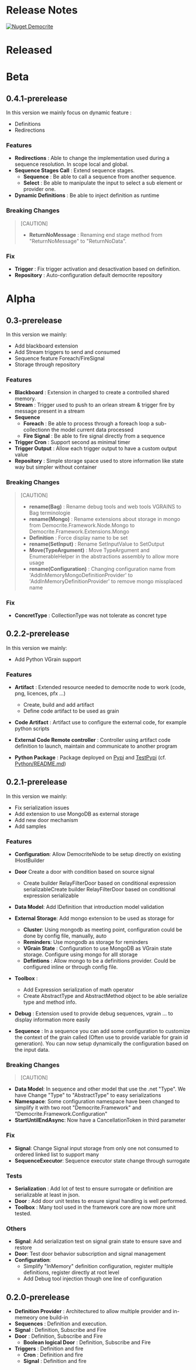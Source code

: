 Release Notes
===

[![Nuget Democrite](https://img.shields.io/nuget/dt/democrite.framework.core.svg?label=Nuget%20Democrite%20Framework%20downloads)](https://www.nuget.org/packages?q=democrite)

# Released

# Beta

## 0.4.1-prerelease

In this version we mainly focus on dynamic feature :
- Definitions
- Redirections

### Features
- **Redirections** : Able to change the implementation used during a sequence resolution. In scope local and global.
- **Sequence Stages Call** : Extend sequence stages.
    - **Sequence** : Be able to call a sequence from another sequence.
    - **Select** : Be able to manipulate the input to select a sub element or provider one.
- **Dynamic Definitions** : Be able to inject definition as runtime

### Breaking Changes
>[CAUTION]
> - **ReturnNoMessage** : Renaming end stage method from "ReturnNoMessage" to "ReturnNoData".

### Fix
- **Trigger** : Fix trigger activation and desactivation based on definition.
- **Repository** : Auto-configuration default democrite repository


# Alpha

## 0.3-prerelease

In this version we mainly:
- Add blackboard extension
- Add Stream triggers to send and consumed
- Sequence feature Foreach/FireSignal
- Storage through repository

### Features
- **Blackboard** : Extension in charged to create a controlled shared memory.
- **Stream** : Trigger used to push to an orlean stream & trigger fire by message present in a stream
- **Sequence** 
    - **Foreach** : Be able to process through a foreach loop a sub-collectionn the model current data processed
    - **Fire Signal** : Be able to fire signal directly from a sequence
- **Trigger Cron** : Support second as minimal timer
- **Trigger Output** : Allow each trigger output to have a custom output value
- **Repository** : Simple storage space used to store information like state way but simpler without container

### Breaking Changes
>[CAUTION]
> - **rename(Bag)** : Rename debug tools and web tools VGRAINS to Bag terminologie <br />
> - **rename(Mongo)** : Rename extensions about storage in mongo from Democrite.Framework.Node.Mongo to   Democrite.Framework.Extensions.Mongo<br />
> - **Definition** : Force display name to be set <br />
> - **rename(SetInput)** : Rename SetInputValue to SetOutput<br />
> - **Move(TypeArgument)** : Move TypeArgument and EnumerableHelper in the abstractions assembly to allow more usage
> - **rename(Configuration)** : Changing configuration name from 'AddInMemoryMongoDefinitionProvider' to 'AddInMemoryDefinitionProvider' to remove mongo missplaced name

### Fix
- **ConcretType** : CollectionType was not tolerate as concret type

## 0.2.2-prerelease

In this version we mainly:
- Add Python VGrain support

### Features

- **Artifact** : Extended resource needed to democrite node to work (code, png, licences, pfx ...)
    - Create, build and add artifact
    - Define code artifact to be used as grain

- **Code Artifact** : Artifact use to configure the external code, for example python scripts
- **External Code Remote controller** : Controller using artifact code definition to launch, maintain and communicate to another program
- **Python Package** : Package deployed on [Pypi](https://pypi.org/project/democrite/) and [TestPypi](https://test.pypi.org/project/democrite/) (cf. [Python/README.md](/src/Extensions/Dist/Python/README.md))

## 0.2.1-prerelease

In this version we mainly:
- Fix serialization issues
- Add extension to use MongoDB as external storage
- Add new door mechanism
- Add samples

### Features
- **Configuration**: Allow DemocriteNode to be setup directly on existing IHostBuilder
- **Door** Create a door with condition based on source signal
    - Create builder RelayFilterDoor based on conditional expression serializableCreate builder RelayFilterDoor based on conditional expression serializable

- **Data Model**: Add IDefinition that introduction model validation

- **External Storage**: Add mongo extension to be used as storage for
    - **Cluster**: Using mongodb as meeting point, configuration could be done by config file, manually, auto
    - **Reminders**: Use mongodb as storage for reminders
    - **VGrain State** : Configuration to use MongoDB as VGrain state storage. Configure using mongo for alll storage
    - **Defintions** : Allow mongo to be a definitions provider. Could be configured inline or through config file.

- **Toolbox** : 
    - Add Expression serialization of math operator
    - Create AbstractType and AbstractMethod object to be able serialize type and method info.

- **Debug** : Extension used to provide debug sequences, vgrain ... to display information more easily  
- **Sequence** : In a sequence you can add some configuration to customize the context of the grain called (Often use to provide variable for grain id generation).
You can now setup dynamically the configuration based on the input data.

### Breaking Changes
>[CAUTION]
- **Data Model**: In sequence and other model that use the .net "Type". We have Change "Type" to "AbstractType" to easy serializations
- **Namespace**: Some configuration namespace have been changed to simplify it with two root "Democrite.Framework" and "Democrite.Framework.Configuration"
- **StartUntilEndAsync**: Now have a CancellationToken in third parameter

### Fix
- **Signal**: Change Signal input storage from only one not consumed to ordered linked list to support many
- **SequenceExecutor**: Sequence executor state change through surrogate

### Tests
- **Serialization** : Add lot of test to ensure surrogate or definition are serializable at least in json.
- **Door** : Add door unit testes to ensure signal handling is well performed.
- **Toolbox** : Many tool used in the framework core are now more unit tested.

### Others
- **Signal**:  Add serialization test on signal grain state to ensure save and restore
- **Door**: Test door behavior subscription and signal management
- **Configuration**:
    - Simplify "InMemory" definition configuration, register multiple definitions, register directly at root level
    - Add Debug tool injection though one line of configuration

## 0.2.0-prerelease

- **Definition Provider** : Architectured to allow multiple provider and in-memeory one build-in
- **Sequences** : Definition and execution.
- **Signal** : Definition, Subscribe and Fire
- **Door** : Definition, Subscribe and Fire
    - **Boolean logical Door** : Definition, Subscribe and Fire
- **Triggers** : Definition and fire
    - **Cron** : Definition and fire
    - **Signal** : Definition and fire
